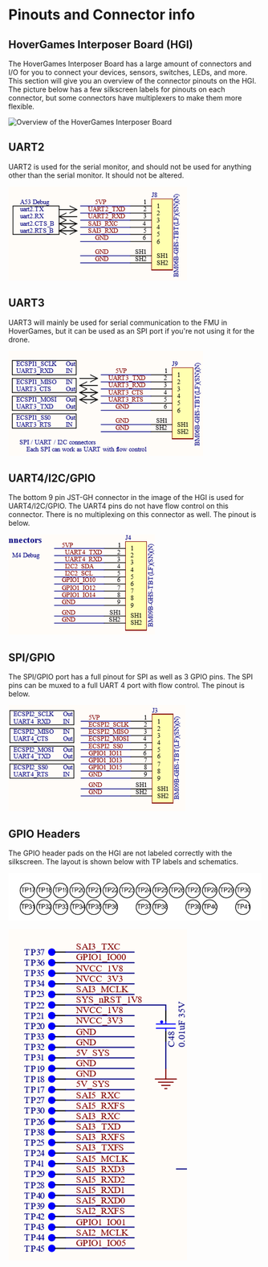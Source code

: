 # Pinouts and Connector info

## HoverGames Interposer Board \(HGI\)

The HoverGames Interposer Board has a large amount of connectors and I/O for you to connect your devices, sensors, switches, LEDs, and more. This section will give you an overview of the connector pinouts on the HGI. The picture below has a few silkscreen labels for pinouts on each connector, but some connectors have multiplexers to make them more flexible.

![Overview of the HoverGames Interposer Board](../.gitbook/assets/image%20%2821%29.png)

## UART2

UART2 is used for the serial monitor, and should not be used for anything other than the serial monitor. It should not be altered.

![](../.gitbook/assets/image%20%2827%29.png)

## UART3

UART3 will mainly be used for serial communication to the FMU in HoverGames, but it can be used as an SPI port if you're not using it for the drone.

![](../.gitbook/assets/image%20%2824%29.png)

## UART4/I2C/GPIO

The bottom 9 pin JST-GH connector in the image of the HGI is used for UART4/I2C/GPIO. The UART4 pins do not have flow control on this connector. There is no multiplexing on this connector as well. The pinout is below.

![](../.gitbook/assets/image%20%2822%29.png)

## SPI/GPIO

The SPI/GPIO port has a full pinout for SPI as well as 3 GPIO pins. The SPI pins can be muxed to a full UART 4 port with flow control. The pinout is below.

![](../.gitbook/assets/image%20%2825%29.png)

## GPIO Headers

The GPIO header pads on the HGI are not labeled correctly with the silkscreen. The layout is shown below with TP labels and schematics.

![GPIO Pin Labels](../.gitbook/assets/image%20%2823%29.png)

![GPIO pinout for labels](../.gitbook/assets/image%20%2826%29.png)

